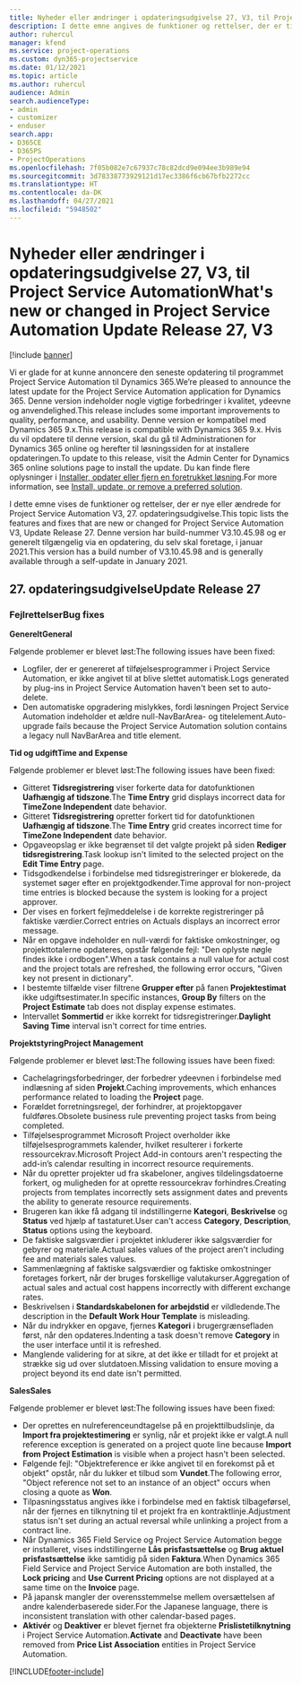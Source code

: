 ```yaml
---
title: Nyheder eller ændringer i opdateringsudgivelse 27, V3, til Project Service Automation
description: I dette emne angives de funktioner og rettelser, der er tilgængelige til Project Service Automation, opdateringsudgivelse 27, V3.
author: ruhercul
manager: kfend
ms.service: project-operations
ms.custom: dyn365-projectservice
ms.date: 01/12/2021
ms.topic: article
ms.author: ruhercul
audience: Admin
search.audienceType:
- admin
- customizer
- enduser
search.app:
- D365CE
- D365PS
- ProjectOperations
ms.openlocfilehash: 7f05b082e7c67937c78c82dcd9e094ee3b989e94
ms.sourcegitcommit: 3d78338773929121d17ec3386f6cb67bfb2272cc
ms.translationtype: HT
ms.contentlocale: da-DK
ms.lasthandoff: 04/27/2021
ms.locfileid: "5948502"
---
```

# <a name="whats-new-or-changed-in-project-service-automation-update-release-27-v3"></a><span data-ttu-id="90fff-103">Nyheder eller ændringer i opdateringsudgivelse 27, V3, til Project Service Automation</span><span class="sxs-lookup"><span data-stu-id="90fff-103">What's new or changed in Project Service Automation Update Release 27, V3</span></span>

[!include [banner](../includes/psa-now-project-operations.md)]

<span data-ttu-id="90fff-104">Vi er glade for at kunne annoncere den seneste opdatering til programmet Project Service Automation til Dynamics 365.</span><span class="sxs-lookup"><span data-stu-id="90fff-104">We’re pleased to announce the latest update for the Project Service Automation application for Dynamics 365.</span></span> <span data-ttu-id="90fff-105">Denne version indeholder nogle vigtige forbedringer i kvalitet, ydeevne og anvendelighed.</span><span class="sxs-lookup"><span data-stu-id="90fff-105">This release includes some important improvements to quality, performance, and usability.</span></span> <span data-ttu-id="90fff-106">Denne version er kompatibel med Dynamics 365 9.x.</span><span class="sxs-lookup"><span data-stu-id="90fff-106">This release is compatible with Dynamics 365 9.x.</span></span> <span data-ttu-id="90fff-107">Hvis du vil opdatere til denne version, skal du gå til Administrationen for Dynamics 365 online og herefter til løsningssiden for at installere opdateringen.</span><span class="sxs-lookup"><span data-stu-id="90fff-107">To update to this release, visit the Admin Center for Dynamics 365 online solutions page to install the update.</span></span> <span data-ttu-id="90fff-108">Du kan finde flere oplysninger i [Installer, opdater eller fjern en foretrukket løsning](/power-platform/admin/install-remove-preferred-solution).</span><span class="sxs-lookup"><span data-stu-id="90fff-108">For more information, see [Install, update, or remove a preferred solution](/power-platform/admin/install-remove-preferred-solution).</span></span>

<span data-ttu-id="90fff-109">I dette emne vises de funktioner og rettelser, der er nye eller ændrede for Project Service Automation V3, 27. opdateringsudgivelse.</span><span class="sxs-lookup"><span data-stu-id="90fff-109">This topic lists the features and fixes that are new or changed for Project Service Automation V3, Update Release 27.</span></span> <span data-ttu-id="90fff-110">Denne version har build-nummer V3.10.45.98 og er generelt tilgængelig via en opdatering, du selv skal foretage, i januar 2021.</span><span class="sxs-lookup"><span data-stu-id="90fff-110">This version has a build number of V3.10.45.98 and is generally available through a self-update in January 2021.</span></span>

## <a name="update-release-27"></a><span data-ttu-id="90fff-111">27. opdateringsudgivelse</span><span class="sxs-lookup"><span data-stu-id="90fff-111">Update Release 27</span></span>

### <a name="bug-fixes"></a><span data-ttu-id="90fff-112">Fejlrettelser</span><span class="sxs-lookup"><span data-stu-id="90fff-112">Bug fixes</span></span>

<span data-ttu-id="90fff-113">**Generelt**</span><span class="sxs-lookup"><span data-stu-id="90fff-113">**General**</span></span>

<span data-ttu-id="90fff-114">Følgende problemer er blevet løst:</span><span class="sxs-lookup"><span data-stu-id="90fff-114">The following issues have been fixed:</span></span>

- <span data-ttu-id="90fff-115">Logfiler, der er genereret af tilføjelsesprogrammer i Project Service Automation, er ikke angivet til at blive slettet automatisk.</span><span class="sxs-lookup"><span data-stu-id="90fff-115">Logs generated by plug-ins in Project Service Automation haven't been set to auto-delete.</span></span>
- <span data-ttu-id="90fff-116">Den automatiske opgradering mislykkes, fordi løsningen Project Service Automation indeholder et ældre null-NavBarArea- og titelelement.</span><span class="sxs-lookup"><span data-stu-id="90fff-116">Auto-upgrade fails because the Project Service Automation solution contains a legacy null NavBarArea and title element.</span></span>

<span data-ttu-id="90fff-117">**Tid og udgift**</span><span class="sxs-lookup"><span data-stu-id="90fff-117">**Time and Expense**</span></span>

<span data-ttu-id="90fff-118">Følgende problemer er blevet løst:</span><span class="sxs-lookup"><span data-stu-id="90fff-118">The following issues have been fixed:</span></span>

- <span data-ttu-id="90fff-119">Gitteret **Tidsregistrering** viser forkerte data for datofunktionen **Uafhængig af tidszone**.</span><span class="sxs-lookup"><span data-stu-id="90fff-119">The **Time Entry** grid displays incorrect data for **TimeZone Independent** date behavior.</span></span>
- <span data-ttu-id="90fff-120">Gitteret **Tidsregistrering** opretter forkert tid for datofunktionen **Uafhængig af tidszone**.</span><span class="sxs-lookup"><span data-stu-id="90fff-120">The **Time Entry** grid creates incorrect time for **TimeZone Independent** date behavior.</span></span>
- <span data-ttu-id="90fff-121">Opgaveopslag er ikke begrænset til det valgte projekt på siden **Rediger tidsregistrering**.</span><span class="sxs-lookup"><span data-stu-id="90fff-121">Task lookup isn't limited to the selected project on the **Edit Time Entry** page.</span></span>
- <span data-ttu-id="90fff-122">Tidsgodkendelse i forbindelse med tidsregistreringer er blokerede, da systemet søger efter en projektgodkender.</span><span class="sxs-lookup"><span data-stu-id="90fff-122">Time approval for non-project time entries is blocked because the system is looking for a project approver.</span></span>
- <span data-ttu-id="90fff-123">Der vises en forkert fejlmeddelelse i de korrekte registreringer på faktiske værdier.</span><span class="sxs-lookup"><span data-stu-id="90fff-123">Correct entries on Actuals displays an incorrect error message.</span></span>
- <span data-ttu-id="90fff-124">Når en opgave indeholder en null-værdi for faktiske omkostninger, og projekttotalerne opdateres, opstår følgende fejl: "Den oplyste nøgle findes ikke i ordbogen".</span><span class="sxs-lookup"><span data-stu-id="90fff-124">When a task contains a null value for actual cost and the project totals are refreshed, the following error occurs, "Given key not present in dictionary".</span></span>
- <span data-ttu-id="90fff-125">I bestemte tilfælde viser filtrene **Grupper efter** på fanen **Projektestimat** ikke udgiftsestimater.</span><span class="sxs-lookup"><span data-stu-id="90fff-125">In specific instances, **Group By** filters on the **Project Estimate** tab does not display expense estimates.</span></span>
- <span data-ttu-id="90fff-126">Intervallet **Sommertid** er ikke korrekt for tidsregistreringer.</span><span class="sxs-lookup"><span data-stu-id="90fff-126">**Daylight Saving Time** interval isn't correct for time entries.</span></span>

<span data-ttu-id="90fff-127">**Projektstyring**</span><span class="sxs-lookup"><span data-stu-id="90fff-127">**Project Management**</span></span>

<span data-ttu-id="90fff-128">Følgende problemer er blevet løst:</span><span class="sxs-lookup"><span data-stu-id="90fff-128">The following issues have been fixed:</span></span>

- <span data-ttu-id="90fff-129">Cachelagringsforbedringer, der forbedrer ydeevnen i forbindelse med indlæsning af siden **Projekt**.</span><span class="sxs-lookup"><span data-stu-id="90fff-129">Caching improvements, which enhances performance related to loading the **Project** page.</span></span>
- <span data-ttu-id="90fff-130">Forældet forretningsregel, der forhindrer, at projektopgaver fuldføres.</span><span class="sxs-lookup"><span data-stu-id="90fff-130">Obsolete business rule preventing project tasks from being completed.</span></span>
- <span data-ttu-id="90fff-131">Tilføjelsesprogrammet Microsoft Project overholder ikke tilføjelsesprogrammets kalender, hvilket resulterer i forkerte ressourcekrav.</span><span class="sxs-lookup"><span data-stu-id="90fff-131">Microsoft Project Add-in contours aren't respecting the add-in’s calendar resulting in incorrect resource requirements.</span></span>
- <span data-ttu-id="90fff-132">Når du opretter projekter ud fra skabeloner, angives tildelingsdatoerne forkert, og muligheden for at oprette ressourcekrav forhindres.</span><span class="sxs-lookup"><span data-stu-id="90fff-132">Creating projects from templates incorrectly sets assignment dates and prevents the ability to generate resource requirements.</span></span>
- <span data-ttu-id="90fff-133">Brugeren kan ikke få adgang til indstillingerne **Kategori**, **Beskrivelse** og **Status** ved hjælp af tastaturet.</span><span class="sxs-lookup"><span data-stu-id="90fff-133">User can't access **Category**, **Description**, **Status** options using the keyboard.</span></span>
- <span data-ttu-id="90fff-134">De faktiske salgsværdier i projektet inkluderer ikke salgsværdier for gebyrer og materiale.</span><span class="sxs-lookup"><span data-stu-id="90fff-134">Actual sales values of the project aren't including fee and materials sales values.</span></span>
- <span data-ttu-id="90fff-135">Sammenlægning af faktiske salgsværdier og faktiske omkostninger foretages forkert, når der bruges forskellige valutakurser.</span><span class="sxs-lookup"><span data-stu-id="90fff-135">Aggregation of actual sales and actual cost happens incorrectly with different exchange rates.</span></span>
- <span data-ttu-id="90fff-136">Beskrivelsen i **Standardskabelonen for arbejdstid** er vildledende.</span><span class="sxs-lookup"><span data-stu-id="90fff-136">The description in the **Default Work Hour Template** is misleading.</span></span>
- <span data-ttu-id="90fff-137">Når du indrykker en opgave, fjernes **Kategori** i brugergrænsefladen først, når den opdateres.</span><span class="sxs-lookup"><span data-stu-id="90fff-137">Indenting a task doesn't remove **Category** in the user interface until it is refreshed.</span></span>
- <span data-ttu-id="90fff-138">Manglende validering for at sikre, at det ikke er tilladt for et projekt at strække sig ud over slutdatoen.</span><span class="sxs-lookup"><span data-stu-id="90fff-138">Missing validation to ensure moving a project beyond its end date isn't permitted.</span></span>

<span data-ttu-id="90fff-139">**Sales**</span><span class="sxs-lookup"><span data-stu-id="90fff-139">**Sales**</span></span>

<span data-ttu-id="90fff-140">Følgende problemer er blevet løst:</span><span class="sxs-lookup"><span data-stu-id="90fff-140">The following issues have been fixed:</span></span>

- <span data-ttu-id="90fff-141">Der oprettes en nulreferenceundtagelse på en projekttilbudslinje, da **Import fra projektestimering** er synlig, når et projekt ikke er valgt.</span><span class="sxs-lookup"><span data-stu-id="90fff-141">A null reference exception is generated on a project quote line because **Import from Project Estimation** is visible when a project hasn't been selected.</span></span>
- <span data-ttu-id="90fff-142">Følgende fejl: "Objektreference er ikke angivet til en forekomst på et objekt" opstår, når du lukker et tilbud som **Vundet**.</span><span class="sxs-lookup"><span data-stu-id="90fff-142">The following error, "Object reference not set to an instance of an object" occurs when closing a quote as **Won**.</span></span>
- <span data-ttu-id="90fff-143">Tilpasningsstatus angives ikke i forbindelse med en faktisk tilbageførsel, når der fjernes en tilknytning til et projekt fra en kontraktlinje.</span><span class="sxs-lookup"><span data-stu-id="90fff-143">Adjustment status isn't set during an actual reversal while unlinking a project from a contract line.</span></span>
- <span data-ttu-id="90fff-144">Når Dynamics 365 Field Service og Project Service Automation begge er installeret, vises indstillingerne **Lås prisfastsættelse** og **Brug aktuel prisfastsættelse** ikke samtidig på siden **Faktura**.</span><span class="sxs-lookup"><span data-stu-id="90fff-144">When Dynamics 365 Field Service and Project Service Automation are both installed, the **Lock pricing** and **Use Current Pricing** options are not displayed at a same time on the **Invoice** page.</span></span>
- <span data-ttu-id="90fff-145">På japansk mangler der overensstemmelse mellem oversættelsen af andre kalenderbaserede sider.</span><span class="sxs-lookup"><span data-stu-id="90fff-145">For the Japanese language, there is inconsistent translation with other calendar-based pages.</span></span>
- <span data-ttu-id="90fff-146">**Aktivér** og **Deaktiver** er blevet fjernet fra objekterne **Prislistetilknytning** i Project Service Automation.</span><span class="sxs-lookup"><span data-stu-id="90fff-146">**Activate** and **Deactivate** have been removed from **Price List Association** entities in Project Service Automation.</span></span>


[!INCLUDE[footer-include](../includes/footer-banner.md)]